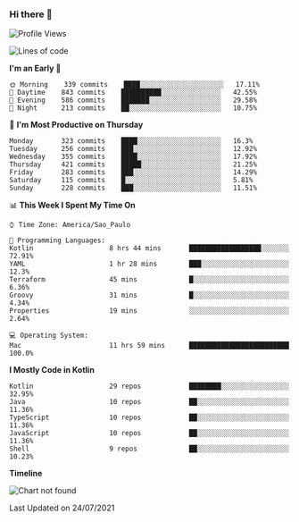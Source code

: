 ### Hi there 👋

<!--
**fernandonogueira/fernandonogueira** is a ✨ _special_ ✨ repository because its `README.md` (this file) appears on your GitHub profile.

Here are some ideas to get you started:

- 🔭 I’m currently working on ...
- 🌱 I’m currently learning ...
- 👯 I’m looking to collaborate on ...
- 🤔 I’m looking for help with ...
- 💬 Ask me about ...
- 📫 How to reach me: ...
- 😄 Pronouns: ...
- ⚡ Fun fact: ...
-->

<!--START_SECTION:waka-->
![Profile Views](http://img.shields.io/badge/Profile%20Views-1-blue)

![Lines of code](https://img.shields.io/badge/From%20Hello%20World%20I%27ve%20Written-450973%20lines%20of%20code-blue)

**I'm an Early 🐤** 

```text
🌞 Morning    339 commits    ████░░░░░░░░░░░░░░░░░░░░░   17.11% 
🌆 Daytime    843 commits    ██████████░░░░░░░░░░░░░░░   42.55% 
🌃 Evening    586 commits    ███████░░░░░░░░░░░░░░░░░░   29.58% 
🌙 Night      213 commits    ██░░░░░░░░░░░░░░░░░░░░░░░   10.75%

```
📅 **I'm Most Productive on Thursday** 

```text
Monday       323 commits    ████░░░░░░░░░░░░░░░░░░░░░   16.3% 
Tuesday      256 commits    ███░░░░░░░░░░░░░░░░░░░░░░   12.92% 
Wednesday    355 commits    ████░░░░░░░░░░░░░░░░░░░░░   17.92% 
Thursday     421 commits    █████░░░░░░░░░░░░░░░░░░░░   21.25% 
Friday       283 commits    ███░░░░░░░░░░░░░░░░░░░░░░   14.29% 
Saturday     115 commits    █░░░░░░░░░░░░░░░░░░░░░░░░   5.81% 
Sunday       228 commits    ███░░░░░░░░░░░░░░░░░░░░░░   11.51%

```


📊 **This Week I Spent My Time On** 

```text
⌚︎ Time Zone: America/Sao_Paulo

💬 Programming Languages: 
Kotlin                   8 hrs 44 mins       ██████████████████░░░░░░░   72.91% 
YAML                     1 hr 28 mins        ███░░░░░░░░░░░░░░░░░░░░░░   12.3% 
Terraform                45 mins             █░░░░░░░░░░░░░░░░░░░░░░░░   6.36% 
Groovy                   31 mins             █░░░░░░░░░░░░░░░░░░░░░░░░   4.34% 
Properties               19 mins             ░░░░░░░░░░░░░░░░░░░░░░░░░   2.64%

💻 Operating System: 
Mac                      11 hrs 59 mins      █████████████████████████   100.0%

```

**I Mostly Code in Kotlin** 

```text
Kotlin                   29 repos            ████████░░░░░░░░░░░░░░░░░   32.95% 
Java                     10 repos            ██░░░░░░░░░░░░░░░░░░░░░░░   11.36% 
TypeScript               10 repos            ██░░░░░░░░░░░░░░░░░░░░░░░   11.36% 
JavaScript               10 repos            ██░░░░░░░░░░░░░░░░░░░░░░░   11.36% 
Shell                    9 repos             ██░░░░░░░░░░░░░░░░░░░░░░░   10.23%

```


**Timeline**

![Chart not found](https://raw.githubusercontent.com/fernandonogueira/fernandonogueira/master/charts/bar_graph.png) 


 Last Updated on 24/07/2021
<!--END_SECTION:waka-->
